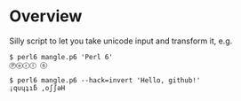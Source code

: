 # Overview

Silly script to let you take unicode input and transform it, e.g.

    $ perl6 mangle.p6 'Perl 6'
    Ⓟⓔⓡⓛ ⑥

    $ perl6 mangle.p6 --hack=invert 'Hello, github!'
    ¡quɥʇıƃ ,oʃʃǝH
